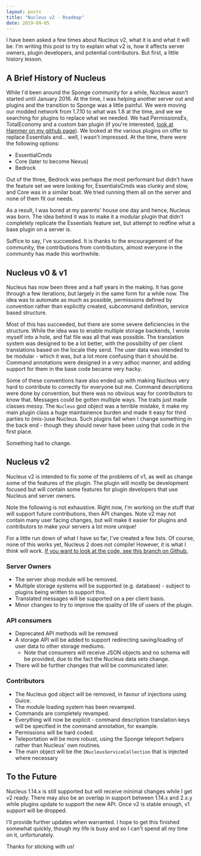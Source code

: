 ```yaml
---
layout: posts
title: "Nucleus v2 - Roadmap"
date: 2019-09-05
---
```


I have been asked a few times about Nucleus v2, what it is and what it will be. I'm writing this post to try to explain
what v2 is, how it affects server owners, plugin developers, and potential contributors. But first, a little history
lesson.

## A Brief History of Nucleus

While I'd been around the Sponge community for a while, Nucleus wasn't started until January 2016. At the time, I was 
helping another server out and plugins and the transition to Sponge was a little painful. We were moving our modded 
network from 1.7.10 to what was 1.8 at the time, and we we searching for plugins to replace what we needed. We had
PermissionsEx, TotalEconomy and a custom ban plugin (if you're interested, 
[look at Hammer on my github page](https://github.com/dualspiral/Hammer)). We looked at the various plugins on offer
to replace Essentials and... well, I wasn't impressed. At the time, there were the following options:

* EssentialCmds
* Core (later to become Nexus)
* Bedrock

Out of the three, Bedrock was perhaps the most performant but didn't have the feature set we were looking for, 
EssentialsCmds was clunky and slow, and Core was in a similar boat. We tried running them all on the server and
none of them fit our needs.

As a result, I was bored at my parents' house one day and hence, Nucleus was born. The idea behind it was to make it
a modular plugin that didn't completely replicate the Essentials feature set, but attempt to redfine what a base
plugin on a server is.

Suffice to say, I've succeeded. It is thanks to the encouragement of the community, the contributions from contributors,
almost everyone in the community has made this worthwhile.

## Nucleus v0 & v1

Nucleus has now been three and a half years in the making. It has gone through a few iterations, but largely in the same
form for a while now. The idea was to automate as much as possible, permissions defined by convention rather than 
explicitly created, subcommand definition, service based structure.

Most of this has succeeded, but there are some severe deficiencies in the structure. While the idea was to enable 
multiple storage backends, I wrote myself into a hole, and flat file was all that was possible. The translation system 
was designed to be a lot better, with the possibility of per client translations based on the locale they send. The
user data was intended to be modular - which it was, but a lot more confusing than it should be. Command annotations
were designed in a very adhoc manner, and adding support for them in the base code became very hacky.

Some of these conventions have also ended up with making Nucleus very hard to contribute to correctly for everyone but
me. Command descriptions were done by convention, but there was no obvious way for contributors to know that. Messages
could be gotten multiple ways. The traits just made classes messy. The `Nucleus` god object was a terrible mistake,
it make my main plugin class a huge maintainence burden and made it easy for third parties to (mis-)use Nucleus. Such
plugins fail when I change something in the back end - though they should never have been using that code in the
first place.

Something had to change.
 
## Nucleus v2
 
Nucleus v2 is intended to fix some of the problems of v1, as well as change some of the features of the plugin. The
plugin will mostly be development focused but will contain some features for plugin developers that use Nucleus and
server owners.

Note the following is not exhaustive. Right now, I'm working on the stuff that will support future contributions, then
API changes. Note v2 may not contain many user facing changes, but will make it easier for plugins and contributors
to make your servers a lot more unique!

For a little run down of what I have so far, I've created a few lists. Of course, none of this works yet, Nucleus 2
does not compile! However, it is what I _think_ will work. 
[If you want to look at the code, see this branch on Github.](https://github.com/NucleusPowered/Nucleus/tree/v2/S7-cmd)

### Server Owners

* The server shop module will be removed.
* Multiple storage systems will be supported (e.g. database) - subject to plugins being written to support this.
* Translated messages will be supported on a per client basis. 
* Minor changes to try to improve the quality of life of users of the plugin.

### API consumers

* Deprecated API methods will be removed
* A storage API will be added to support redirecting saving/loading of user data to other storage mediums.
  * Note that consumers will receive JSON objects and no schema will be provided, due to the fact the Nucleus data sets
    change.
* There will be further changes that will be communicated later.

### Contributors

* The Nucleus god object will be removed, in favour of injections using Guice.
* The module loading system has been revamped.
* Commands are completely revamped.
* Everything will now be explicit - command description translation keys will be specified in the command annotation,
for example.
* Permissions will be hard coded.
* Teleportation will be more robust, using the Sponge teleport helpers rather than Nucleus' own routines.
* The main object will be the `INucleusServiceCollection` that is injected where necessary 

## To the Future

Nucleus 1.14.x is still supported but will receive minimal changes while I get v2 ready. There may also be an overlap in 
support between 1.14.x and 2.x.y while plugins update to support the new API. Once v2 is stable enough, v1 support will
be dropped.

I'll provide further updates when warranted. I hope to get this finished somewhat quickly, though my life is busy and so 
I can't spend all my time on it, unfortunately.

Thanks for sticking with us!